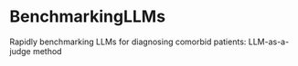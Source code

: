 # BenchmarkingLLMs
Rapidly benchmarking LLMs for diagnosing comorbid patients: LLM-as-a-judge method
